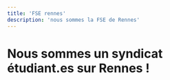 ```yaml
---
title: 'FSE rennes'
description: 'nous sommes la FSE de Rennes'
---
```


# Nous sommes un syndicat étudiant.es sur Rennes !

